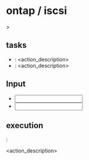 # ontap / iscsi

<description>>

## tasks

- <action> : <action_description>
- <action> : <action_description>

## Input

- <input>
- <input>

## execution

**<action>** :

<action_description>
